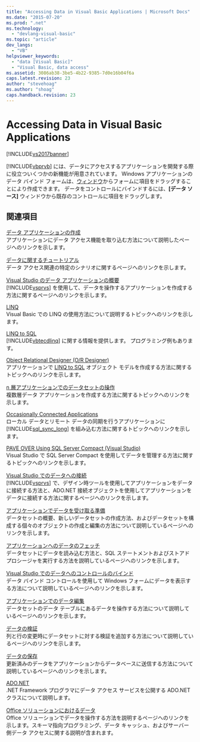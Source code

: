 ```yaml
---
title: "Accessing Data in Visual Basic Applications | Microsoft Docs"
ms.date: "2015-07-20"
ms.prod: ".net"
ms.technology: 
  - "devlang-visual-basic"
ms.topic: "article"
dev_langs: 
  - "VB"
helpviewer_keywords: 
  - "data [Visual Basic]"
  - "Visual Basic, data access"
ms.assetid: 3086ab38-3be5-4b22-9385-7d0e16b04f6a
caps.latest.revision: 23
author: "stevehoag"
ms.author: "shoag"
caps.handback.revision: 23
---
```

# Accessing Data in Visual Basic Applications
[!INCLUDE[vs2017banner](../../visual-basic/developing-apps/includes/vs2017banner.md)]

[!INCLUDE[vbprvb](../../csharp/programming-guide/concepts/linq/includes/vbprvb-md.md)] には、データにアクセスするアプリケーションを開発する際に役立ついくつかの新機能が用意されています。  Windows アプリケーションのデータ バインド フォームは、[ウィンドウ](../Topic/Data%20Sources%20Window.md)からフォームに項目をドラッグすることにより作成できます。  データをコントロールにバインドするには、**\[データ ソース\]** ウィンドウから既存のコントロールに項目をドラッグします。  
  
## 関連項目  
 [データ アプリケーションの作成](/visual-studio/data-tools/creating-data-applications)  
 アプリケーションにデータ アクセス機能を取り込む方法について説明したページへのリンクを示します。  
  
 [データに関するチュートリアル](../Topic/Data%20Walkthroughs.md)  
 データ アクセス関連の特定のシナリオに関するページへのリンクを示します。  
  
 [Visual Studio のデータ アプリケーションの概要](/visual-studio/data-tools/overview-of-data-applications-in-visual-studio)  
 [!INCLUDE[vsprvs](../../csharp/includes/vsprvs-md.md)] を使用して、データを操作するアプリケーションを作成する方法に関するページへのリンクを示します。  
  
 [LINQ](../../visual-basic/programming-guide/language-features/linq/index.md)  
 Visual Basic での LINQ の使用方法について説明するトピックへのリンクを示します。  
  
 [LINQ to SQL](../Topic/LINQ%20to%20SQL.md)  
 [!INCLUDE[vbtecdlinq](../../csharp/includes/vbtecdlinq-md.md)] に関する情報を提供します。  プログラミング例もあります。  
  
 [Object Relational Designer \(O\/R Designer\)](/visual-studio/data-tools/linq-to-sql-tools-in-visual-studio2)  
 アプリケーションで [LINQ to SQL](../Topic/LINQ%20to%20SQL.md) オブジェクト モデルを作成する方法に関するトピックへのリンクを示します。  
  
 [n 層アプリケーションでのデータセットの操作](/visual-studio/data-tools/work-with-datasets-in-n-tier-applications)  
 複数層データ アプリケーションを作成する方法に関するトピックへのリンクを示します。  
  
 [Occasionally Connected Applications](http://msdn.microsoft.com/ja-jp/5f261728-a9a9-4304-8447-b94404a63099)  
 ローカル データとリモート データの同期を行うアプリケーションに [!INCLUDE[sql_sync_long](../../visual-basic/developing-apps/includes/sql-sync-long-md.md)] を組み込む方法に関するトピックへのリンクを示します。  
  
 [PAVE OVER Using SQL Server Compact \(Visual Studio\)](http://msdn.microsoft.com/ja-jp/13320dd1-94e5-4077-bf76-8df253695ccc)  
 Visual Studio で SQL Server Compact を使用してデータを管理する方法に関するトピックへのリンクを示します。  
  
 [Visual Studio でのデータへの接続](/visual-studio/data-tools/connecting-to-data-in-visual-studio)  
 [!INCLUDE[vsprvs](../../csharp/includes/vsprvs-md.md)] で、デザイン時ツールを使用してアプリケーションをデータに接続する方法と、ADO.NET 接続オブジェクトを使用してアプリケーションをデータに接続する方法に関するページへのリンクを示します。  
  
 [アプリケーションでデータを受け取る準備](../Topic/Preparing%20Your%20Application%20to%20Receive%20Data.md)  
 データセットの概要、新しいデータセットの作成方法、およびデータセットを構成する個々のオブジェクトの作成と編集の方法について説明しているページへのリンクを示します。  
  
 [アプリケーションへのデータのフェッチ](/visual-studio/data-tools/fetching-data-into-your-application)  
 データセットにデータを読み込む方法と、SQL ステートメントおよびストアド プロシージャを実行する方法を説明しているページへのリンクを示します。  
  
 [Visual Studio でのデータへのコントロールのバインド](/visual-studio/data-tools/bind-controls-to-data-in-visual-studio)  
 データ バインド コントロールを使用して Windows フォームにデータを表示する方法について説明しているページへのリンクを示します。  
  
 [アプリケーションでのデータ編集](/visual-studio/data-tools/editing-data-in-your-application)  
 データセットのデータ テーブルにあるデータを操作する方法について説明しているページへのリンクを示します。  
  
 [データの検証](../Topic/Validating%20Data.md)  
 列と行の変更時にデータセットに対する検証を追加する方法について説明しているページへのリンクを示します。  
  
 [データの保存](/visual-studio/data-tools/saving-data)  
 更新済みのデータをアプリケーションからデータベースに送信する方法について説明しているページへのリンクを示します。  
  
 [ADO.NET](../Topic/ADO.NET.md)  
 .NET Framework プログラマにデータ アクセス サービスを公開する ADO.NET クラスについて説明します。  
  
 [Office ソリューションにおけるデータ](/office-dev/office-dev/data-in-office-solutions)  
 Office ソリューションでデータを操作する方法を説明するページへのリンクを示します。スキーマ指向プログラミング、データ キャッシュ、およびサーバー側データ アクセスに関する説明が含まれます。